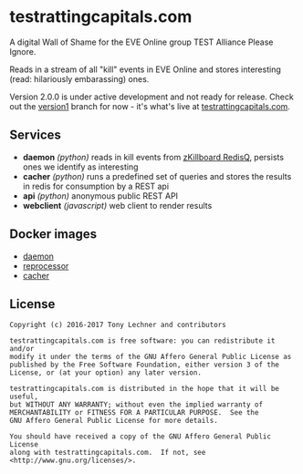 # testrattingcapitals.com

A digital Wall of Shame for the EVE Online group TEST Alliance Please Ignore.

Reads in a stream of all "kill" events in EVE Online and stores interesting 
(read: hilariously embarassing) ones.

Version 2.0.0 is under active development and not ready for release. Check out
the [version1](https://github.com/tonymke/testrattingcapitals.com/tree/release/1.0.0)
branch for now - it's what's live at [testrattingcapitals.com](https://testrattingcapitals.com).

## Services

* **daemon** _(python)_ reads in kill events from [zKillboard
  RedisQ](https://github.com/zKillboard/RedisQ), persists ones we identify as
  interesting
* **cacher** _(python)_  runs a predefined set of queries and stores the
  results in redis for consumption by a REST api
* **api** _(python)_ anonymous public REST API
* **webclient** _(javascript)_ web client to render results

## Docker images

* [daemon](https://hub.docker.com/r/tonymke/testrattingcapitals-daemon/)
* [reprocessor](https://hub.docker.com/r/tonymke/testrattingcapitals-reprocessor/)
* [cacher](https://hub.docker.com/r/tonymke/testrattingcapitals-cacher/)

## License

    Copyright (c) 2016-2017 Tony Lechner and contributors

    testrattingcapitals.com is free software: you can redistribute it and/or
    modify it under the terms of the GNU Affero General Public License as
    published by the Free Software Foundation, either version 3 of the
    License, or (at your option) any later version.

    testrattingcapitals.com is distributed in the hope that it will be useful,
    but WITHOUT ANY WARRANTY; without even the implied warranty of
    MERCHANTABILITY or FITNESS FOR A PARTICULAR PURPOSE.  See the
    GNU Affero General Public License for more details.

    You should have received a copy of the GNU Affero General Public License
    along with testrattingcapitals.com.  If not, see 
    <http://www.gnu.org/licenses/>.
